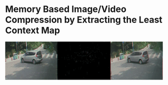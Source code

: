 # Memory Based Image/Video Compression by Extracting the Least Context Map

![image](https://github.com/leastcontextmap/contextmap/blob/master/img/concat_19_05_505-560.gif)

